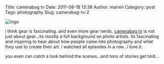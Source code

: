 Title: camerabag tv
Date: 2011-08-18 13:36
Author: marvin
Category: post
Tags: photography
Slug: camerabag-tv-2

![logo]({static}/images/logo.png)

i think gear is fascinating. and even more gear nerds. [camerabag
tv](http://camerabag.tv/) is not just about gear...its mostly a full
background on photo artists. its fascinating and inspiring to hear about
how people came into photography and what they use to create their art.
i watched all episodes in a row...i love it.

you even can catch a look behind the scenes...and tons of stories get
told...

 

